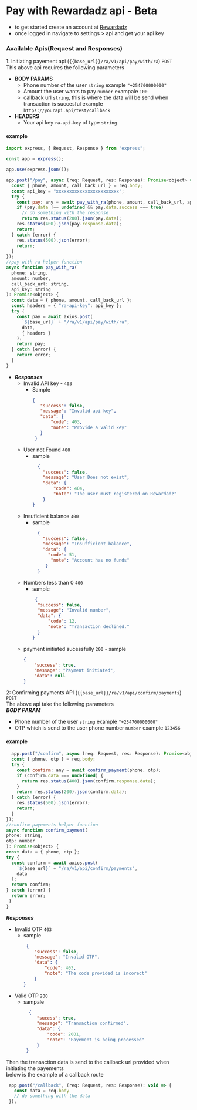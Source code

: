 # Pay with Rewardadz api - Beta

- to get started create an account at [Rewardadz](https://live.rewardadz.com/auth/registration)
- once logged in navigate to settings > api and get your api key

### Available Apis(Request and Responses)
1: Initiating payement api (`{{base_url}}/ra/v1/api/pay/with/ra`) `POST`
<br/>
This above api requires the following parameters
<br />
- **BODY PARAMS**
  - Phone number of the user `string` example `"+254700000000"`
  - Amount the user wants to pay `number` exampale `100`
  - callback url `string`, this is where the data will be send when transaction is succesful example `https://yourapi.api/test/callback`
- **HEADERS**
  - Your api key `ra-api-key` of type `string`
  
#### example
```js
import express, { Request, Response } from "express";

const app = express();

app.use(express.json());

app.post("/pay", async (req: Request, res: Response): Promise<object> => {
  const { phone, amount, call_back_url } = req.body;
  const api_key = "xxxxxxxxxxxxxxxxxxxxxxxx";
  try {
    const pay: any = await pay_with_ra(phone, amount, call_back_url, api_key);
    if (pay.data !== undefined && pay.data.success === true)
      // do something with the response
      return res.status(200).json(pay.data);
    res.status(400).json(pay.response.data);
    return;
  } catch (error) {
    res.status(500).json(error);
    return;
  }
});
//pay with ra helper function
async function pay_with_ra(
  phone: string,
  amount: number,
  call_back_url: string,
  api_key: string
): Promise<object> {
  const data = { phone, amount, call_back_url };
  const headers = { "ra-api-key": api_key };
  try {
    const pay = await axios.post(
      `${base_url}` + "/ra/v1/api/pay/with/ra",
      data,
      { headers }
    );
    return pay;
  } catch (error) {
    return error;
  }
}
  ```
 - ***Responses***
    - Invalid API key - `403`
       - Sample 
           ```json
           {
              "success": false,
              "message": "Invalid api key",
              "data": {
                  "code": 403,
                  "note": "Provide a valid key"
              }
            }
            ```
     - User not Found `400`
         - sample
            ```json
              {
                "success": false,
                "message": "User Does not exist",
                "data": {
                    "code": 404,
                    "note": "The user must registered on Rewardadz"
                }
            }
            ```
    - Insuficient balance `400`
       - sample
            ```json
              {
                "success": false,
                "message": "Insufficient balance",
                "data": {
                  "code": 51,
                   "note": "Account has no funds"
                 }
              }
            ```
     - Numbers less than 0 `400`
        - sample
            ```json
             {
              "success": false,
              "message": "Invalid number",
              "data": {
                  "code": 12,
                  "note": "Transaction declined."
              }
            }
            ```
      -   payment initiated sucessfully `200`
        - sample
            ```json
            {
                "success": true,
                "message": "Payment initiated",
                "data": null
            }
            ```

2: Confirming payments API (`{{base_url}}/ra/v1/api/confirm/payments`) `POST`
  <br />
  The above api take the following parameters
  <br/>
  ***BODY PARAM***
  - Phone number of the user `string` example `"+254700000000"`
  - OTP which is send to the user phone number `number` example  `123456`
  
  #### example
  ```js
    app.post("/confirm", async (req: Request, res: Response): Promise<object> => {
    const { phone, otp } = req.body;
    try {
      const confirm: any = await confirm_payment(phone, otp);
      if (confirm.data === undefined) {
        return res.status(400).json(confirm.response.data);
      }
      return res.status(200).json(confirm.data);
    } catch (error) {
      res.status(500).json(error);
      return;
    }
  });
  //confirm payements helper function
  async function confirm_payment(
  phone: string,
  otp: number
): Promise<object> {
  const data = { phone, otp };
  try {
    const confirm = await axios.post(
      `${base_url}` + "/ra/v1/api/confirm/payments",
      data
    );
    return confirm;
  } catch (error) {
    return error;
   }
}
```
***Responses***
- Invalid OTP `403`
  - sample
    ```json
     {
        "success": false,
        "message": "Invalid OTP",
        "data": {
            "code": 403,
            "note": "The code provided is incorect"
        }
    }
    ```
 - Valid OTP `200`
   - sampale
     ```json
       {
          "sucess": true,
          "message": "Transaction confirmed",
          "data": {
              "code": 2001,
              "note": "Payement is being processed"
          }
      }
     ```
Then the transaction data is send to the callback url provided when initiating the payements
<br/>
below is the example of a callback route

```js
 app.post("/callback", (req: Request, res: Response): void => {
   const data = req.body
   // do something with the data
 });
```
